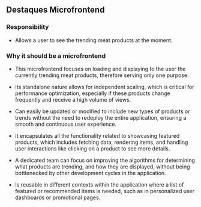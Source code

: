 ## Destaques Microfrontend

### Responsibility 
- Allows a user to see the trending meat products at the moment.

### Why it should be a microfrontend
- This microfrontend focuses on loading and displaying to the user the currently trending meat products, therefore serving only one purpose.

- Its standalone nature allows for independent scaling, which is critical for performance optimization, especially if these products change frequently and receive a high volume of views.

- Can easily be updated or modified to include new types of products or trends without the need to redeploy the entire application, ensuring a smooth and continuous user experience.

- It encapsulates all the functionality related to showcasing featured products, which includes fetching data, rendering items, and handling user interactions like clicking on a product to see more details.

- A dedicated team can focus on improving the algorithms for determining what products are trending, and how they are displayed, without being bottlenecked by other development cycles in the application.

- Is reusable in different contexts within the application where a list of featured or recommended items is needed, such as in personalized user dashboards or promotional pages.


